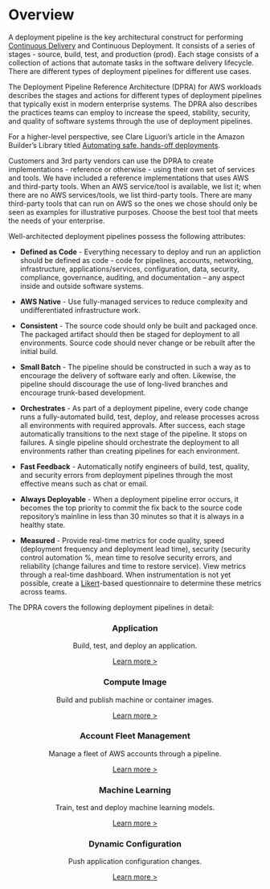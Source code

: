 # Overview

A deployment pipeline is the key architectural construct for performing [Continuous Delivery](https://aws.amazon.com/devops/continuous-integration/) and Continuous Deployment. It consists of a series of stages - source, build, test, and production (prod). Each stage consists of a collection of actions that automate tasks in the software delivery lifecycle. There are different types of deployment pipelines for different use cases.  

The Deployment Pipeline Reference Architecture (DPRA) for AWS workloads describes the stages and actions for different types of deployment pipelines that typically exist in modern enterprise systems. The DPRA also describes the practices teams can employ to increase the speed, stability, security, and quality of software systems through the use of deployment pipelines.

For a higher-level perspective, see Clare Liguori’s article in the Amazon Builder’s Library titled [Automating safe, hands-off deployments](https://aws.amazon.com/builders-library/automating-safe-hands-off-deployments).

Customers and 3rd party vendors can use the DPRA to create implementations - reference or otherwise - using their own set of services and tools. We have included a reference implementations that uses AWS and third-party tools. When an AWS service/tool is available, we list it; when there are no AWS services/tools, we list third-party tools. There are many third-party tools that can run on AWS so the ones we chose should only be seen as examples for illustrative purposes. Choose the best tool that meets the needs of your enterprise. 

Well-architected deployment pipelines possess the following attributes:

* **Defined as Code** - Everything necessary to deploy and run an appliction should be defined as code - code for pipelines, accounts, networking, infrastructure, applications/services, configuration, data, security, compliance, governance, auditing, and documentation – any aspect inside and outside software systems.

* **AWS Native** - Use fully-managed services to reduce complexity and undifferentiated infrastructure work.

* **Consistent** - The source code should only be built and packaged once. The packaged artifact should then be staged for deployment to all environments. Source code should never change or be rebuilt after the initial build. 

* **Small Batch** - The pipeline should be constructed in such a way as to encourage the delivery of software early and often. Likewise, the pipeline should discourage the use of long-lived branches and encourage trunk-based development.

* **Orchestrates** - As part of a deployment pipeline, every code change runs a fully-automated build, test, deploy, and release processes across all environments with required approvals. After success, each stage automatically transitions to the next stage of the pipeline. It stops on failures. A single pipeline should orchestrate the deployment to all environments rather than creating pipelines for each environment.

* **Fast Feedback** - Automatically notify engineers of build, test, quality, and security errors from deployment pipelines through the most effective means such as chat or email.

* **Always Deployable** - When a deployment pipeline error occurs, it becomes the top priority to commit the fix back to the source code repository’s mainline in less than 30 minutes so that it is always in a healthy state.

* **Measured** - Provide real-time metrics for code quality, speed (deployment frequency and deployment lead time), security (security control automation %, mean time to resolve security errors, and reliability (change failures and time to restore service). View metrics through a real-time dashboard. When instrumentation is not yet possible, create a [Likert](https://en.wikipedia.org/wiki/Likert_scale)-based questionnaire to determine these metrics across teams.

The DPRA covers the following deployment pipelines in detail:

<div class="cardwrapper">
    <div align="center" class="card">
        <h3>Application</h3>
        <p>
            Build, test, and deploy an application.
        </p>
        <a href="application-pipeline">Learn more ></a>
    </div>
    <div align="center" class="card">
        <h3>Compute Image</h3>
        <p>
            Build and publish machine or container images.
        </p>
        <a href="compute-image-pipeline">Learn more ></a>
    </div>
    <div align="center" class="card">
        <h3>Account Fleet Management</h3>
        <p>
            Manage a fleet of AWS accounts through a pipeline.
        </p>
        <a href="account-fleet-management-pipeline">Learn more ></a>
    </div>
</div>
<div class="cardwrapper">
    <div align="center" class="card">
        <h3>Machine Learning</h3>
        <p>
            Train, test and deploy machine learning models.
        </p>
        <a href="machine-learning-pipeline">Learn more ></a>
    </div>
    <div align="center" class="card">
        <h3>Dynamic Configuration</h3>
        <p>
            Push application configuration changes. 
        </p>
        <a href="dynamic-configuration-deployment-pipeline">Learn more ></a>
    </div>
</div>

